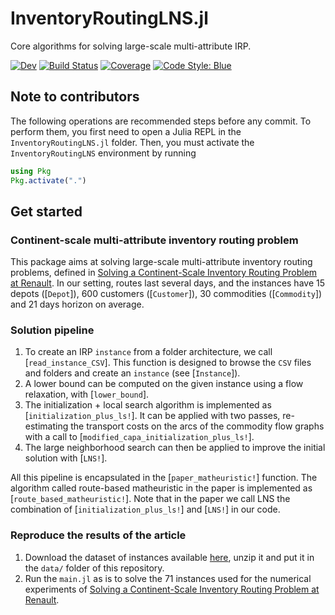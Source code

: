 # InventoryRoutingLNS.jl

Core algorithms for solving large-scale multi-attribute IRP.


[![Dev](https://img.shields.io/badge/docs-dev-blue.svg)](https://LouisBouvier.github.io/InventoryRoutingLNS.jl/dev/)
[![Build Status](https://github.com/LouisBouvier/InventoryRoutingLNS.jl/actions/workflows/CI.yml/badge.svg?branch=main)](https://github.com/LouisBouvier/InventoryRoutingLNS.jl/actions/workflows/CI.yml?query=branch%3Amain)
[![Coverage](https://codecov.io/gh/LouisBouvier/InventoryRoutingLNS.jl/branch/main/graph/badge.svg)](https://codecov.io/gh/LouisBouvier/InventoryRoutingLNS.jl)
[![Code Style: Blue](https://img.shields.io/badge/code%20style-blue-4495d1.svg)](https://github.com/invenia/BlueStyle)

## Note to contributors

The following operations are recommended steps before any commit.
To perform them, you first need to open a Julia REPL in the `InventoryRoutingLNS.jl` folder.
Then, you must activate the `InventoryRoutingLNS` environment by running

```julia
using Pkg
Pkg.activate(".")
```


## Get started

### Continent-scale multi-attribute inventory routing problem
This package aims at solving large-scale multi-attribute inventory routing problems, 
defined in [Solving a Continent-Scale Inventory Routing Problem at Renault](https://arxiv.org/abs/2209.00412). In our setting, routes last several days, and the instances have 15 depots ([`Depot`]), 600 customers ([`Customer`]), 30 commodities ([`Commodity`]) and 21 days horizon 
on average.  

### Solution pipeline

1. To create an IRP `instance` from a folder architecture, we call [`read_instance_CSV`].
    This function is designed to browse the `CSV` files and folders and create an `instance` (see [`Instance`]).
2. A lower bound can be computed on the given instance using a flow relaxation, with [`lower_bound`].
3. The initialization + local search algorithm is implemented as [`initialization_plus_ls!`].
    It can be applied with two passes, re-estimating the transport costs on the arcs of the commodity flow graphs 
    with a call to [`modified_capa_initialization_plus_ls!`].
4. The large neighborhood search can then be applied to improve the initial solution with [`LNS!`].

All this pipeline is encapsulated in the [`paper_matheuristic!`] function.
The algorithm called route-based matheuristic in the paper is implemented as [`route_based_matheuristic!`].
Note that in the paper we call LNS the combination of [`initialization_plus_ls!`] and [`LNS!`] in our code.


### Reproduce the results of the article

1. Download the dataset of instances available [here](http://cermics.enpc.fr/~parmenta/IRP/instances.zip), unzip it and put it in the `data/` folder of this repository.
2. Run the `main.jl` as is to solve the 71 instances used for the numerical experiments of [Solving a Continent-Scale Inventory Routing Problem at Renault](https://arxiv.org/abs/2209.00412).
